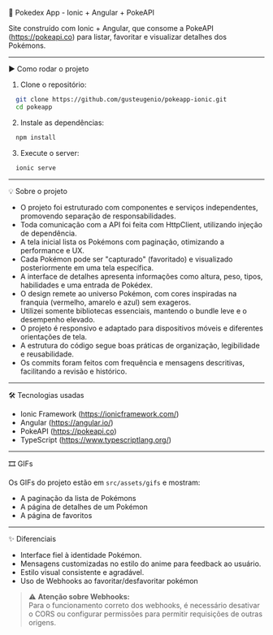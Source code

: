 📱 Pokedex App - Ionic + Angular + PokeAPI

Site construído com Ionic + Angular, que consome a PokeAPI (https://pokeapi.co) para listar, favoritar e visualizar detalhes dos Pokémons.

---

▶️ Como rodar o projeto

1. Clone o repositório:

```bash
  git clone https://github.com/gusteugenio/pokeapp-ionic.git
  cd pokeapp
```
2. Instale as dependências:
```bash
  npm install
```

3. Execute o server:
```bash
  ionic serve
```
---

💡 Sobre o projeto 

- O projeto foi estruturado com componentes e serviços independentes, promovendo separação de responsabilidades.
- Toda comunicação com a API foi feita com HttpClient, utilizando injeção de dependência.
- A tela inicial lista os Pokémons com paginação, otimizando a performance e UX.
- Cada Pokémon pode ser "capturado" (favoritado) e visualizado posteriormente em uma tela específica.
- A interface de detalhes apresenta informações como altura, peso, tipos, habilidades e uma entrada de Pokédex.
- O design remete ao universo Pokémon, com cores inspiradas na franquia (vermelho, amarelo e azul) sem exageros.
- Utilizei somente bibliotecas essenciais, mantendo o bundle leve e o desempenho elevado.
- O projeto é responsivo e adaptado para dispositivos móveis e diferentes orientações de tela.
- A estrutura do código segue boas práticas de organização, legibilidade e reusabilidade.
- Os commits foram feitos com frequência e mensagens descritivas, facilitando a revisão e histórico.

---

🛠️ Tecnologias usadas

- Ionic Framework (https://ionicframework.com/)
- Angular (https://angular.io/)
- PokeAPI (https://pokeapi.co)
- TypeScript (https://www.typescriptlang.org/)

---

🎞️ GIFs

Os GIFs do projeto estão em `src/assets/gifs` e mostram:

- A paginação da lista de Pokémons
- A página de detalhes de um Pokémon
- A página de favoritos

---

✨ Diferenciais

- Interface fiel à identidade Pokémon.
- Mensagens customizadas no estilo do anime para feedback ao usuário.
- Estilo visual consistente e agradável.
- Uso de Webhooks ao favoritar/desfavoritar pokémon

> ⚠️ **Atenção sobre Webhooks:**  
> Para o funcionamento correto dos webhooks, é necessário desativar o CORS ou configurar permissões para permitir requisições de outras origens.
